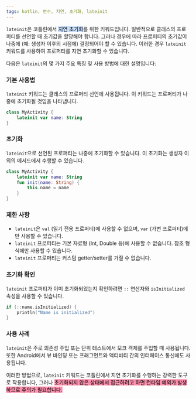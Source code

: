 ```yaml
---
tags: kotlin, 변수, 지연, 초기화, lateinit
---
```

`lateinit`은 코틀린에서 <mark style="background: #ADCCFFA6;">지연 초기화</mark>를 위한 키워드입니다. 일반적으로 클래스의 프로퍼티를 선언할 때 초기값을 할당해야 합니다. 그러나 경우에 따라 프로퍼티의 초기값이 나중에 (예: 생성자 이후의 시점에) 결정되어야 할 수 있습니다. 이러한 경우 `lateinit` 키워드를 사용하여 프로퍼티를 지연 초기화할 수 있습니다.

다음은 `lateinit`의 몇 가지 주요 특징 및 사용 방법에 대한 설명입니다:

### 기본 사용법
`lateinit` 키워드는 클래스의 프로퍼티 선언에 사용됩니다. 이 키워드는 프로퍼티가 나중에 초기화될 것임을 나타냅니다.
```kotlin
class MyActivity {    
	lateinit var name: String 
}
```

### 초기화
`lateinit`으로 선언된 프로퍼티는 나중에 초기화할 수 있습니다. 이 초기화는 생성자 이외의 메서드에서 수행할 수 있습니다.

```kotlin
class MyActivity {  
	lateinit var name: String    
	fun init(name: String) {   
		this.name = name  
	} 
}
```

### 제한 사항
- `lateinit`은 `val` (읽기 전용 프로퍼티)에 사용할 수 없으며, `var` (가변 프로퍼티)에만 사용할 수 있습니다.
- `lateinit` 프로퍼티는 기본 자료형 (Int, Double 등)에 사용할 수 없습니다. 참조 형식에만 사용할 수 있습니다.
- `lateinit` 프로퍼티는 커스텀 getter/setter를 가질 수 없습니다.

### 초기화 확인
`lateinit` 프로퍼티가 이미 초기화되었는지 확인하려면 `::` 연산자와 `isInitialized` 속성을 사용할 수 있습니다.

```kotlin
if (::name.isInitialized) {   
	println("Name is initialized") 
}
```

### 사용 사례
`lateinit`은 주로 의존성 주입 또는 단위 테스트에서 모크 객체를 주입할 때 사용됩니다. 또한 Android에서 뷰 바인딩 또는 프래그먼트와 액티비티 간의 인터페이스 통신에도 사용됩니다.

이러한 방법으로, `lateinit` 키워드는 코틀린에서 지연 초기화를 수행하는 강력한 도구로 작용합니다, 그러나 <mark style="background: #FF5582A6;">초기화되지 않은 상태에서 접근하려고 하면 런타임 예외가 발생하므로 주의가 필요합니다.</mark>